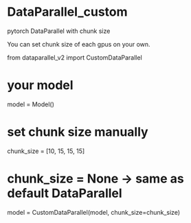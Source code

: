 # DataParallel_custom

pytorch DataParallel with chunk size

You can set chunk size of each gpus on your own.

  from dataparallel_v2 import CustomDataParallel
  
  # your model
  model = Model()

  # set chunk size manually
  chunk_size = [10, 15, 15, 15]
  # chunk_size = None -> same as default DataParallel
  
  model = CustomDataParallel(model, chunk_size=chunk_size)

